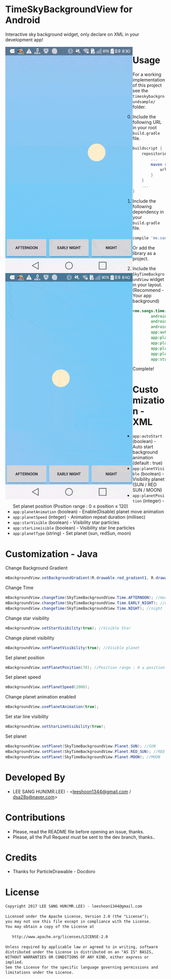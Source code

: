 # TimeSkyBackgroundView for Android
Interactive sky background widget, only declare on XML in your development app!

<div>
<img src="https://github.com/dsa28s/TimeSkyBackground/raw/master/art/main.gif" width="400" style="float:left">
<img src="https://github.com/dsa28s/TimeSkyBackground/raw/master/art/button.gif" width="400" style="float:left">
</div>

# Usage

For a working implementation of this project see the `timeskybackgroundsample/` folder.

0. Include the following URL in your root `build.gradle` file.

```groovy
buildscript {
    repositories {
        ...
        maven {
            url 'https://dl.bintray.com/leeshoon1344/TimeSkyBackgroundView'
        }
    }
    ...
}
```

1. Include the following dependency in your `build.gradle` file.

```groovy
compile 'me.sangs:TimeSkyBackgroundView:1.0.0'
```

Or add the library as a project.

2. Include the `SkyTimeBackgroundView` widget in your layout. (Recommend - Your app background)

```xml
<me.sangs.time.sky.view.SkyTimeBackgroundView
        android:id="@+id/timeBackgroundView"
        android:layout_width="match_parent"
        android:layout_height="match_parent"
        app:autoStart="true"
        app:planetVisible="true"
        app:planetPosition="70"
        app:planetAnimation="true"
        app:planetSpeed="100"
        app:starVisible="false"/>
```
Complete!

# Customization - XML
* `app:autoStart` (boolean) - Auto start background animation (default : true)
* `app:planetVisible` (boolean) - Visibility planet (SUN / RED SUN / MOON)
* `app:planetPosition` (integer) - Set planet position (Position range : 0 ≤ position ≤ 120)
* `app:planetAnimation` (boolean) - Enable(Disable) planet move animation
* `app:planetSpeed` (integer) - Animation repeat duration (millisec)
* `app:starVisible` (boolean) - Visibility star particles
* `app:starLineisible` (boolean) - Visibility star line particles
* `app:planetType` (string) - Set planet (sun, redSun, moon)

# Customization - Java
Change Background Gradient
```java
mBackgroundView.setBackgroundGradient(R.drawable.red_gradient1, R.drawable.red_gradient2, R.drawable.red_gradient3); 
```
Change Time
```java
mBackgroundView.changeTime(SkyTimeBackgroundView.Time.AFTERNOON); //morning
mBackgroundView.changeTime(SkyTimeBackgroundView.Time.EARLY_NIGHT); //early night
mBackgroundView.changeTime(SkyTimeBackgroundView.Time.NIGHT); //night
```

Change star visibility
```java
mBackgroundView.setStarVisibility(true); //Visible Star
```

Change planet visibility
```java
mBackgroundView.setPlanetVisibility(true); //Visible planet
```

Set planet position
```java
mBackgroundView.setPlanetPosition(70); //Position range : 0 ≤ position ≤ 120
```

Set planet speed
```java
mBackgroundView.setPlanetSpeed(2000);
```

Change planet animation enabled
```java
mBackgroundView.usePlanetAnimation(true);
```

Set star line visibility
```java
mBackgroundView.setStarLineVisibility(true);
```
Set planet
```java
mBackgroundView.setPlanet(SkyTimeBackgroundView.Planet.SUN); //SUN
mBackgroundView.setPlanet(SkyTimeBackgroundView.Planet.RED_SUN); //RED SUN
mBackgroundView.setPlanet(SkyTimeBackgroundView.Planet.MOON); //MOON
```

# Developed By
 * LEE SANG HUN(MR.LEE) - <leeshoon1344@gmail.com / dsa28s@naver.com>

# Contributions
 * Please, read the README file before opening an issue, thanks.
 * Please, all the Pull Request must be sent to the dev branch, thanks..

# Credits
 * Thanks for ParticleDrawable - Docdoro

# License
    Copyright 2017 LEE SANG HUN(MR.LEE) - leeshoon1344@gmail.com

    Licensed under the Apache License, Version 2.0 (the "License");
    you may not use this file except in compliance with the License.
    You may obtain a copy of the License at

       http://www.apache.org/licenses/LICENSE-2.0

    Unless required by applicable law or agreed to in writing, software
    distributed under the License is distributed on an "AS IS" BASIS,
    WITHOUT WARRANTIES OR CONDITIONS OF ANY KIND, either express or implied.
    See the License for the specific language governing permissions and
    limitations under the License.
